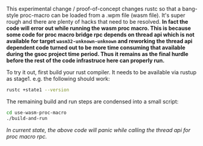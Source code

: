 This experimental change / proof-of-concept changes rustc so that a bang-style proc-macro can be
loaded from a .wpm file (wasm file). It's super rough and there are plenty of hacks that need to be
resolved. **In fact the code will error out while running the wasm proc macro. This is because some
code for proc macro bridge rpc depends on thread api which is not available for target `wasm32-unknown-unknown`
and reworking the thread api dependent code turned out to be more time consuming that available
during the gsoc project time period. Thus it remains as the final hurdle before the rest of the code
infrastruce here can properly run.**

To try it out, first build your rust compiler. It needs to be available via rustup as stage1. e.g.
the following should work:

```sh
rustc +state1 --version
```

The remaining build and run steps are condensed into a small script:

```sh
cd use-wasm-proc-macro
./build-and-run
```

*In current state, the above code will panic while calling the thread api for proc macro rpc.*
